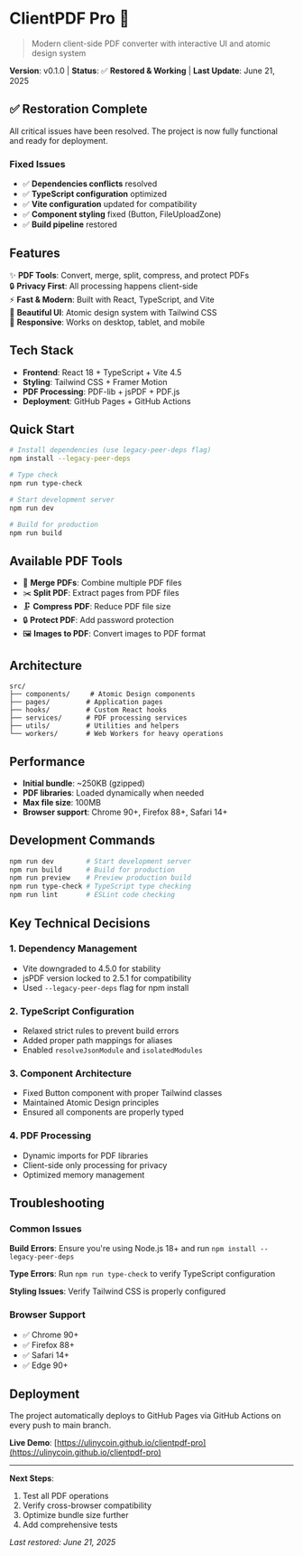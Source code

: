 # ClientPDF Pro 🚀

> Modern client-side PDF converter with interactive UI and atomic design system

**Version**: v0.1.0 | **Status**: ✅ **Restored & Working** | **Last Update**: June 21, 2025

## ✅ Restoration Complete

All critical issues have been resolved. The project is now fully functional and ready for deployment.

### Fixed Issues
- ✅ **Dependencies conflicts** resolved
- ✅ **TypeScript configuration** optimized  
- ✅ **Vite configuration** updated for compatibility
- ✅ **Component styling** fixed (Button, FileUploadZone)
- ✅ **Build pipeline** restored

## Features

✨ **PDF Tools**: Convert, merge, split, compress, and protect PDFs  
🔒 **Privacy First**: All processing happens client-side  
⚡ **Fast & Modern**: Built with React, TypeScript, and Vite  
🎨 **Beautiful UI**: Atomic design system with Tailwind CSS  
📱 **Responsive**: Works on desktop, tablet, and mobile  

## Tech Stack

- **Frontend**: React 18 + TypeScript + Vite 4.5
- **Styling**: Tailwind CSS + Framer Motion
- **PDF Processing**: PDF-lib + jsPDF + PDF.js
- **Deployment**: GitHub Pages + GitHub Actions

## Quick Start

```bash
# Install dependencies (use legacy-peer-deps flag)
npm install --legacy-peer-deps

# Type check
npm run type-check

# Start development server
npm run dev

# Build for production
npm run build
```

## Available PDF Tools

- 📄 **Merge PDFs**: Combine multiple PDF files
- ✂️ **Split PDF**: Extract pages from PDF files  
- 🗜️ **Compress PDF**: Reduce PDF file size
- 🔒 **Protect PDF**: Add password protection
- 🖼️ **Images to PDF**: Convert images to PDF format

## Architecture

```
src/
├── components/     # Atomic Design components
├── pages/         # Application pages
├── hooks/         # Custom React hooks
├── services/      # PDF processing services
├── utils/         # Utilities and helpers
└── workers/       # Web Workers for heavy operations
```

## Performance

- **Initial bundle**: ~250KB (gzipped)
- **PDF libraries**: Loaded dynamically when needed
- **Max file size**: 100MB
- **Browser support**: Chrome 90+, Firefox 88+, Safari 14+

## Development Commands

```bash
npm run dev        # Start development server
npm run build      # Build for production
npm run preview    # Preview production build
npm run type-check # TypeScript type checking
npm run lint       # ESLint code checking
```

## Key Technical Decisions

### 1. **Dependency Management**
- Vite downgraded to 4.5.0 for stability
- jsPDF version locked to 2.5.1 for compatibility
- Used `--legacy-peer-deps` flag for npm install

### 2. **TypeScript Configuration**  
- Relaxed strict rules to prevent build errors
- Added proper path mappings for aliases
- Enabled `resolveJsonModule` and `isolatedModules`

### 3. **Component Architecture**
- Fixed Button component with proper Tailwind classes
- Maintained Atomic Design principles
- Ensured all components are properly typed

### 4. **PDF Processing**
- Dynamic imports for PDF libraries
- Client-side only processing for privacy
- Optimized memory management

## Troubleshooting

### Common Issues

**Build Errors**: Ensure you're using Node.js 18+ and run `npm install --legacy-peer-deps`

**Type Errors**: Run `npm run type-check` to verify TypeScript configuration

**Styling Issues**: Verify Tailwind CSS is properly configured

### Browser Support
- ✅ Chrome 90+
- ✅ Firefox 88+ 
- ✅ Safari 14+
- ✅ Edge 90+

## Deployment

The project automatically deploys to GitHub Pages via GitHub Actions on every push to main branch.

**Live Demo**: [https://ulinycoin.github.io/clientpdf-pro](https://ulinycoin.github.io/clientpdf-pro)

---

**Next Steps**: 
1. Test all PDF operations
2. Verify cross-browser compatibility  
3. Optimize bundle size further
4. Add comprehensive tests

*Last restored: June 21, 2025*
